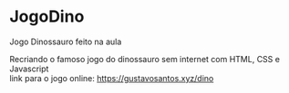 # JogoDino

Jogo Dinossauro feito na aula 

Recriando o famoso jogo do dinossauro sem internet com HTML, CSS e Javascript  
link para o jogo online: https://gustavosantos.xyz/dino

